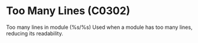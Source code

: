 # Too Many Lines (C0302)

Too many lines in module (%s/%s) Used when a module has too many lines,
reducing its readability.
